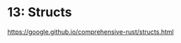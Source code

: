 # 13: Structs

https://google.github.io/comprehensive-rust/structs.html

<!-- MarkdownTOC -->

<!-- /MarkdownTOC -->
